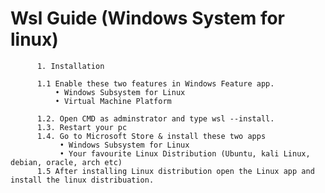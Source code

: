# Wsl Guide (Windows System for linux)
          1. Installation   

          1.1 Enable these two features in Windows Feature app.
              • Windows Subsystem for Linux
              • Virtual Machine Platform

          1.2. Open CMD as adminstrator and type wsl --install.
          1.3. Restart your pc
          1.4. Go to Microsoft Store & install these two apps
               • Windows Subsystem for Linux
               • Your favourite Linux Distribution (Ubuntu, kali Linux, debian, oracle, arch etc)
          1.5 After installing Linux distribution open the Linux app and install the linux distribuation.
